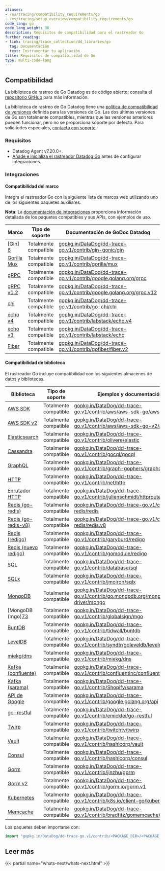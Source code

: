 ```yaml
---
aliases:
- /es/tracing/compatibility_requirements/go
- /es/tracing/setup_overview/compatibility_requirements/go
code_lang: go
code_lang_weight: 30
description: Requisitos de compatibilidad para el rastreador Go
further_reading:
- link: tracing/trace_collection/dd_libraries/go
  tag: Documentación
  text: Instrumentar tu aplicación
title: Requisitos de compatibilidad de Go
type: multi-code-lang
---
```


## Compatibilidad

La biblioteca de rastreo de Go Datadog es de código abierto; consulta el [repositorio GitHub][1] para más información.

La biblioteca de rastreo de Go Datadog tiene una [política de compatibilidad de versiones][2] definida para las versiones de Go. Las dos últimas versiones de Go son totalmente compatibles, mientras que las versiones anteriores pueden funcionar, pero no se proporciona soporte por defecto. Para solicitudes especiales, [contacta con soporte][4]. 

### Requisitos

- Datadog Agent v7.20.0+.
- [Añade e inicializa el rastreador Datadog Go][77] antes de configurar integraciones.

### Integraciones

#### Compatibilidad del marco

Integra el rastreador Go con la siguiente lista de marcos web utilizando uno de los siguientes paquetes auxiliares.

**Nota**: La [documentación de integraciones][5] proporciona información detallada de los paquetes compatibles y sus APIs, con ejemplos de uso.

| Marco         | Tipo de soporte    | Documentación de GoDoc Datadog                                              |
|-------------------|-----------------|--------------------------------------------------------------------------|
| [Gin] [6]          | Totalmente compatible | [gopkg.in/DataDog/dd-trace-go.v1/contrib/gin-gonic/gin][7]               |
| [Gorilla Mux][8] | Totalmente compatible | [gopkg.in/DataDog/dd-trace-go.v1/contrib/gorilla/mux][9]                |
| [gRPC][10]        | Totalmente compatible | [gopkg.in/DataDog/dd-trace-go.v1/contrib/google.golang.org/grpc][11]     |
| [gRPC v1.2][10]   | Totalmente compatible | [gopkg.in/DataDog/dd-trace-go.v1/contrib/google.golang.org/grpc.v12][12] |
| [chi][13]         | Totalmente compatible | [gopkg.in/DataDog/dd-trace-go.v1/contrib/go-chi/chi][14] |
| [echo v4][15]     | Totalmente compatible | [gopkg.in/DataDog/dd-trace-go.v1/contrib/labstack/echo.v4][16]           |
| [echo v3][15]     | Totalmente compatible | [gopkg.in/DataDog/dd-trace-go.v1/contrib/labstack/echo][17]              |
| [Fiber][18]     | Totalmente compatible | [gopkg.in/DataDog/dd-trace-go.v1/contrib/gofiber/fiber.v2][19]              |

#### Compatibilidad de biblioteca

El rastreador Go incluye compatibilidad con los siguientes almacenes de datos y bibliotecas.

| Biblioteca                 | Tipo de soporte    | Ejemplos y documentación                                                      |
|-------------------------|-----------------|---------------------------------------------------------------------------------|
| [AWS SDK][20]           | Totalmente compatible | [gopkg.in/DataDog/dd-trace-go.v1/contrib/aws/aws-sdk-go/aws][21]                |
| [AWS SDK v2][75]        | Totalmente compatible | [gopkg.in/DataDog/dd-trace-go.v1/contrib/aws/aws-sdk-go-v2/aws][76]                |
| [Elasticsearch][22]     | Totalmente compatible | [gopkg.in/DataDog/dd-trace-go.v1/contrib/olivere/elastic][23]                   |
| [Cassandra][24]         | Totalmente compatible | [gopkg.in/DataDog/dd-trace-go.v1/contrib/gocql/gocql][25]                       |
| [GraphQL][26]           | Totalmente compatible | [gopkg.in/DataDog/dd-trace-go.v1/contrib/graph-gophers/graphql-go][27]          |
| [HTTP][28]              | Totalmente compatible | [gopkg.in/DataDog/dd-trace-go.v1/contrib/net/http][29]                          |
| [Enrutador HTTP][30]       | Totalmente compatible | [gopkg.in/DataDog/dd-trace-go.v1/contrib/julienschmidt/httprouter][31]          |
| [Redis (go-redis)][32]  | Totalmente compatible | [gopkg.in/DataDog/dd-trace-go.v1/contrib/go-redis/redis][33]                    |
| [Redis (go-redis-v8)][34]| Totalmente compatible | [gopkg.in/DataDog/dd-trace-go.v1/contrib/go-redis/redis.v8][35]                |
| [Redis (redigo)][36]    | Totalmente compatible | [gopkg.in/DataDog/dd-trace-go.v1/contrib/garyburd/redigo][37]                   |
| [Redis (nuevo redigo)][38]| Totalmente compatible | [gopkg.in/DataDog/dd-trace-go.v1/contrib/gomodule/redigo][39]                   |
| [SQL][40]               | Totalmente compatible | [gopkg.in/DataDog/dd-trace-go.v1/contrib/database/sql][41]                      |
| [SQLx][42]              | Totalmente compatible | [gopkg.in/DataDog/dd-trace-go.v1/contrib/jmoiron/sqlx][43]                      |
| [MongoDB][44]           | Totalmente compatible | [gopkg.in/DataDog/dd-trace-go.v1/contrib/go.mongodb.org/mongo-driver/mongo][45] |
| [MongoDB (mgo)[73]      | Totalmente compatible | [gopkg.in/DataDog/dd-trace-go.v1/contrib/globalsign/mgo][46]                    |
| [BuntDB][47]            | Totalmente compatible | [gopkg.in/DataDog/dd-trace-go.v1/contrib/tidwall/buntdb][48]                    |
| [LevelDB][49]           | Totalmente compatible | [gopkg.in/DataDog/dd-trace-go.v1/contrib/syndtr/goleveldb/leveldb][50]          |
| [miekg/dns][51]         | Totalmente compatible | [gopkg.in/DataDog/dd-trace-go.v1/contrib/miekg/dns][52]                         |
| [Kafka (confluente)][53] | Totalmente compatible | [gopkg.in/DataDog/dd-trace-go.v1/contrib/confluentinc/confluent-kafka-go][54]   |
| [Kafka (sarama)][55]    | Totalmente compatible | [gopkg.in/DataDog/dd-trace-go.v1/contrib/Shopify/sarama][56]                    |
| [API de Google][57]        | Totalmente compatible | [gopkg.in/DataDog/dd-trace-go.v1/contrib/google.golang.org/api][58]             |
| [go-restful][59]        | Totalmente compatible | [gopkg.in/DataDog/dd-trace-go.v1/contrib/emicklei/go-restful][60]               |
| [Twirp][61]             | Totalmente compatible | [gopkg.in/DataDog/dd-trace-go.v1/contrib/twitchtv/twirp][62]                    |
| [Vault][63]             | Totalmente compatible | [gopkg.in/DataDog/dd-trace-go.v1/contrib/hashicorp/vault][64]                   |
| [Consul][65]            | Totalmente compatible | [gopkg.in/DataDog/dd-trace-go.v1/contrib/hashicorp/consul][66]                  |
| [Gorm][67]              | Totalmente compatible | [gopkg.in/DataDog/dd-trace-go.v1/contrib/jinzhu/gorm][68]                       |
| [Gorm v2][69]           | Totalmente compatible | [gopkg.in/DataDog/dd-trace-go.v1/contrib/gorm.io/gorm.v1][70]                   |
| [Kubernetes][71]        | Totalmente compatible | [gopkg.in/DataDog/dd-trace-go.v1/contrib/k8s.io/client-go/kubernetes][72]       |
| [Memcache][73]          | Totalmente compatible | [gopkg.in/DataDog/dd-trace-go.v1/contrib/bradfitz/gomemcache/memcache][74]      |


Los paquetes deben importarse con:

```go
import "gopkg.in/DataDog/dd-trace-go.v1/contrib/<PACKAGE_DIR>/<PACKAGE_NAME>"
```

## Leer más

{{< partial name="whats-next/whats-next.html" >}}

[1]: https://github.com/DataDog/dd-trace-go
[2]: https://github.com/DataDog/dd-trace-go#go-support-policy
[4]: https://www.datadoghq.com/support/
[5]: https://pkg.go.dev/gopkg.in/DataDog/dd-trace-go.v1/contrib
[6]: https://gin-gonic.com
[7]: https://pkg.go.dev/gopkg.in/DataDog/dd-trace-go.v1/contrib/gin-gonic/gin
[8]: http://www.gorillatoolkit.org/pkg/mux
[9]: https://pkg.go.dev/gopkg.in/DataDog/dd-trace-go.v1/contrib/gorilla/mux
[10]: https://github.com/grpc/grpc-go
[11]: https://pkg.go.dev/gopkg.in/DataDog/dd-trace-go.v1/contrib/google.golang.org/grpc
[12]: https://pkg.go.dev/gopkg.in/DataDog/dd-trace-go.v1/contrib/google.golang.org/grpc.v12
[13]: https://github.com/go-chi/chi
[14]: https://pkg.go.dev/gopkg.in/DataDog/dd-trace-go.v1/contrib/go-chi/chi
[15]: https://github.com/labstack/echo
[16]: https://pkg.go.dev/gopkg.in/DataDog/dd-trace-go.v1/contrib/labstack/echo.v4
[17]: https://pkg.go.dev/gopkg.in/DataDog/dd-trace-go.v1/contrib/labstack/echo
[18]: https://github.com/gofiber/fiber
[19]: https://pkg.go.dev/gopkg.in/DataDog/dd-trace-go.v1/contrib/gofiber/fiber.v2
[20]: https://aws.amazon.com/sdk-for-go
[21]: https://pkg.go.dev/gopkg.in/DataDog/dd-trace-go.v1/contrib/aws/aws-sdk-go/aws
[22]: https://github.com/olivere/elastic
[23]: https://pkg.go.dev/gopkg.in/DataDog/dd-trace-go.v1/contrib/olivere/elastic
[24]: https://github.com/gocql/gocql
[25]: https://pkg.go.dev/gopkg.in/DataDog/dd-trace-go.v1/contrib/gocql/gocql
[26]: https://github.com/graph-gophers/graphql-go
[27]: https://pkg.go.dev/gopkg.in/DataDog/dd-trace-go.v1/contrib/graph-gophers/graphql-go
[28]: https://golang.org/pkg/net/http
[29]: https://pkg.go.dev/gopkg.in/DataDog/dd-trace-go.v1/contrib/net/http
[30]: https://github.com/julienschmidt/httprouter
[31]: https://pkg.go.dev/gopkg.in/DataDog/dd-trace-go.v1/contrib/julienschmidt/httprouter
[32]: https://github.com/go-redis/redis
[33]: https://pkg.go.dev/gopkg.in/DataDog/dd-trace-go.v1/contrib/go-redis/redis
[34]: https://github.com/go-redis/redis/v8
[35]: https://pkg.go.dev/gopkg.in/DataDog/dd-trace-go.v1/contrib/go-redis/redis.v8
[36]: https://github.com/garyburd/redigo
[37]: https://pkg.go.dev/gopkg.in/DataDog/dd-trace-go.v1/contrib/garyburd/redigo
[38]: https://github.com/gomodule/redigo
[39]: https://pkg.go.dev/gopkg.in/DataDog/dd-trace-go.v1/contrib/gomodule/redigo
[40]: https://golang.org/pkg/database/sql
[41]: https://pkg.go.dev/gopkg.in/DataDog/dd-trace-go.v1/contrib/database/sql
[42]: https://github.com/jmoiron/sqlx
[43]: https://pkg.go.dev/gopkg.in/DataDog/dd-trace-go.v1/contrib/jmoiron/sqlx
[44]: https://github.com/mongodb/mongo-go-driver
[45]: https://pkg.go.dev/gopkg.in/DataDog/dd-trace-go.v1/contrib/go.mongodb.org/mongo-driver/mongo
[46]: https://pkg.go.dev/gopkg.in/DataDog/dd-trace-go.v1/contrib/globalsign/mgo
[47]: https://github.com/tidwall/buntdb
[48]: https://pkg.go.dev/gopkg.in/DataDog/dd-trace-go.v1/contrib/tidwall/buntdb
[49]: https://github.com/syndtr/goleveldb
[50]: https://pkg.go.dev/gopkg.in/DataDog/dd-trace-go.v1/contrib/syndtr/goleveldb/leveldb
[51]: https://github.com/miekg/dns
[52]: https://pkg.go.dev/gopkg.in/DataDog/dd-trace-go.v1/contrib/miekg/dns
[53]: https://github.com/confluentinc/confluent-kafka-go
[54]: https://pkg.go.dev/gopkg.in/DataDog/dd-trace-go.v1/contrib/confluentinc/confluent-kafka-go
[55]: https://github.com/Shopify/sarama
[56]: https://pkg.go.dev/gopkg.in/DataDog/dd-trace-go.v1/contrib/Shopify/sarama
[57]: https://github.com/googleapis/google-api-go-client
[58]: https://pkg.go.dev/gopkg.in/DataDog/dd-trace-go.v1/contrib/google.golang.org/api
[59]: https://github.com/emicklei/go-restful
[60]: https://pkg.go.dev/gopkg.in/DataDog/dd-trace-go.v1/contrib/emicklei/go-restful
[61]: https://github.com/twitchtv/twirp
[62]: https://pkg.go.dev/gopkg.in/DataDog/dd-trace-go.v1/contrib/twitchtv/twirp
[63]: https://github.com/hashicorp/vault
[64]: https://pkg.go.dev/gopkg.in/DataDog/dd-trace-go.v1/contrib/hashicorp/vault
[65]: https://github.com/hashicorp/consul
[66]: https://pkg.go.dev/gopkg.in/DataDog/dd-trace-go.v1/contrib/hashicorp/consul
[67]: https://github.com/jinzhu/gorm
[68]: https://pkg.go.dev/gopkg.in/DataDog/dd-trace-go.v1/contrib/jinzhu/gorm
[69]: https://gorm.io/
[70]: https://gopkg.in/DataDog/dd-trace-go.v1/contrib/gorm.io/gorm.v1
[71]: https://github.com/kubernetes/client-go
[72]: https://pkg.go.dev/gopkg.in/DataDog/dd-trace-go.v1/contrib/k8s.io/client-go/kubernetes
[73]: https://github.com/bradfitz/gomemcache/memcache
[74]: https://pkg.go.dev/gopkg.in/DataDog/dd-trace-go.v1/contrib/bradfitz/gomemcache/memcache
[75]: https://aws.github.io/aws-sdk-go-v2/docs/
[76]: https://pkg.go.dev/gopkg.in/DataDog/dd-trace-go.v1/contrib/aws/aws-sdk-go-v2/aws
[77]: /es/tracing/trace_collection/library_config/go/
